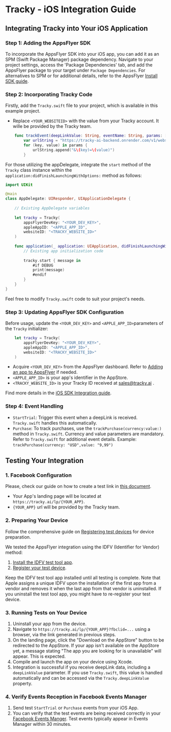 # Tracky - iOS Integration Guide

## Integrating Tracky into Your iOS Application

### Step 1: Adding the AppsFlyer SDK
To incorporate the AppsFlyer SDK into your iOS app, you can add it as an SPM (Swift Package Manager) package dependency. Navigate to your project settings, access the 'Package Dependencies' tab, and add the AppsFlyer package to your target under `Package Dependencies`. For alternatives to SPM or for additional details, refer to the AppsFlyer [Install SDK guide](https://dev.appsflyer.com/hc/docs/install-ios-sdk).

### Step 2: Incorporating Tracky Code
Firstly, add the `Tracky.swift` file to your project, which is available in this example project.
- Replace `<YOUR_WEBSITEID>` with the value from your Tracky account. It wille be provided by the Tracky team.
```swift
    func trackEvent(deepLinkValue: String, eventName: String, params: [String: String] = [:]) {
        var urlString = "https://tracky-ai-backend.onrender.com/v1/websites/\(websiteId)/track/events/application?deep_link_value=\(deepLinkValue)&event_name=\(eventName)"
        for (key, value) in params {
            urlString.append("&\(key)=\(value)")
        }
```

For those utilizing the appDelegate, integrate the `start` method of the `Tracky` class instance within the `application:didFinishLaunchingWithOptions:` method as follows:
```swift
import UIKit

@main
class AppDelegate: UIResponder, UIApplicationDelegate {
    
    // Existing AppDelegate variables
    
    let tracky = Tracky(
        appsFlyerDevKey: "<YOUR_DEV_KEY>",
        appleAppID: "<APPLE_APP_ID",
        websiteID: "<TRACKY_WEBSITE_ID>"
    )
    
    func application(_ application: UIApplication, didFinishLaunchingWithOptions launchOptions: [UIApplication.LaunchOptionsKey: Any]?) -> Bool {
        // Existing app initialization code
        
        tracky.start { message in
            #if DEBUG
            print(message)
            #endif
        }
    }    
}
```

Feel free to modify `Tracky.swift` code to suit your project's needs.

### Step 3: Updating AppsFlyer SDK Configuration 
Before usage, update the `<YOUR_DEV_KEY>` and `<APPLE_APP_ID>`parameters of the `Tracky` initializer:
```swift
    let tracky = Tracky(
        appsFlyerDevKey: "<YOUR_DEV_KEY>",
        appleAppID: "<APPLE_APP_ID>",
        websiteID: "<TRACKY_WEBSITE_ID>"
    )
```
- Acquire `<YOUR_DEV_KEY>` from the AppsFlyer dashboard. Refer to [Adding an app to AppsFlyer](https://support.appsflyer.com/hc/en-us/articles/207377436-Adding-an-app-to-AppsFlyer) if needed.
- `<APPLE_APP_ID>` is your app's identifier in the AppStore.
- `<TRACKY_WEBSITE_ID>` is your Tracky ID received at sales@tracky.ai .


Find more details in the [iOS SDK Integration guide](https://dev.appsflyer.com/hc/docs/integrate-ios-sdk).

### Step 4: Event Handling
- `StartTrial`: Trigger this event when a deepLink is received. `Tracky.swift` handles this automatically.
- `Purchase`: To track purchases, use the `trackPurchase(currency:value:)` method in `Tracky.swift`. Currency and value parameters are mandatory. Refer to `Tracky.swift` for additional event details. Example: `trackPurchase(currency: "USD",value: "9,99")`

## Testing Your Integration

### 1. Facebook Configuration
Please, check our guide on how to create a test link in [this document](https://github.com/tracky-ai/tracky-demo-iOS/blob/main/Doc/Tracky.AI%20-%20Creating%20a%20test%20Facebook%20Ads%20link.pdf).
- Your App's landing page will be located at `https://tracky.ai/lp/{YOUR_APP}`.
- `{YOUR_APP}` url will be provided by the Tracky team.

### 2. Preparing Your Device
Follow the comprehensive guide on [Registering test devices](https://support.appsflyer.com/hc/en-us/articles/207031996) for device preparation.

We tested the AppsFlyer integration using the IDFV (Identifier for Vendor) method:
1. [Install the IDFV test tool app](https://dev.appsflyer.com/hc/docs/install-the-idfv-test-tool-app#how-to-install-the-idfv-testing-tool-app).
2. [Register your test device](https://support.appsflyer.com/hc/en-us/articles/207031996#add-a-device-manually-via-the-user-interface).

Keep the IDFV test tool app installed until all testing is complete. Note that Apple assigns a unique IDFV upon the installation of the first app from a vendor and removes it when the last app from that vendor is uninstalled. If you uninstall the test tool app, you might have to re-register your test device.

### 3. Running Tests on Your Device
1. Uninstall your app from the device.
2. Navigate to `https://tracky.ai/lp/{YOUR_APP}?fbclid=...` using a browser, via the link generated in previous steps.
3. On the landing page, click the "Download on the AppStore" button to be redirected to the AppStore. If your app isn't available on the AppStore yet, a message stating "The app you are looking for is unavailable" will appear. This is expected.
4. Compile and launch the app on your device using Xcode.
5. Integration is successful if you receive deepLink data, including a `deepLinkValue` parameter. If you use `Tracky.swift`, this value is handled automatically and can be accessed via the `Tracky.deepLinkValue` property.

### 4. Verify Events Reception in Facebook Events Manager
1. Send test `StartTrial` or `Purchase` events from your iOS App.
2. You can verify that the test events are being received correctly in your [Facebook Events Manger](https://business.facebook.com/events_manager2/). Test events typically appear in Events Manager within 30 minutes.
